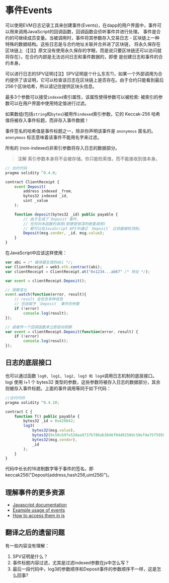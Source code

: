# 事件Events

  可以使用EVM日志记录工具来创建事件(Events)，在dapp的用户界面中，事件可以用来调用JavaScript的回调函数，回调函数会侦听事件并进行处理。
  事件是合约的可继续成员变量。当被调用时，事件将其参数存入交易日志 - 区块链上一种特殊的数据结构。这些日志是与合约地址关联并合并进了区块链，
  将永久保存在区块链上（【注】原文没有使用永久保存的字眼，而是说只要区块链还可以访问就将存在）。在合约内部是无法访问日志和事件数据的，即便
  是创建日志和事件的合约本身。
  
  可以进行日志的SPV证明(【注】SPV证明是个什么东东?)，如果一个外部调用为合约提供了该证明，它可以检查该日志在区块链上是否存在。由于合约只能看到最后256个区块哈希，所以请记住提供区块头信息。
  
  最多3个参数可以接受`indexed`索引属性，该属性使得参数可以被检索: 被索引的参数可以在用户界面中使用特定值进行过滤。
  
  如果数组(包括`string`和`bytes`)被用作`indexed`索引参数，它的 Keccak-256 哈希值将被存入事件标题，而非存入事件数据！
  
  事件签名的哈希值是事件标题之一，除非你声明该事件是 `anonymous` 匿名的。`anonymous` 标志意味着该事件不能用名字来过滤。
  
  所有的 (non-indexed)非索引参数将存入日志的数据部分。
  
> 注解 
> 索引参数本身将不会被存储。你只能检索值，而不能接收到值本身。

```javascript
// 合约代码
pragma solidity ^0.4.0;

contract ClientReceipt {
    event Deposit(
        address indexed _from,
        bytes32 indexed _id,
        uint _value
    );

    function deposit(bytes32 _id) public payable {
        // 由于生成了`Deposit`事件，
        // 任何对本函数的调用(即便是很深的嵌套调用)
        // 都可以在JavaScript API中通过 `Deposit` 过滤器被检测到。
        Deposit(msg.sender, _id, msg.value);
    }
}
```

在JavaScript中应该这样使用：
```javascript
var abi = /* 编译器生成的abi */;
var ClientReceipt = web3.eth.contract(abi);
var clientReceipt = ClientReceipt.at("0x1234...ab67" /* 地址 */);

var event = clientReceipt.Deposit();

// 观察变化
event.watch(function(error, result){
    // result 会包含多种信息
    // 包括赋予 `Deposit` 事件的参数
    if (!error)
        console.log(result);
});

// 或者传一个回调函数来立即启动观察
var event = clientReceipt.Deposit(function(error, result) {
    if (!error)
        console.log(result);
});
```

## 日志的底层接口

也可以通过函数 `log0, log1, log2, log3 和 log4`调用日志机制的底层接口。logi 使用 i+1 个 bytes32 类型的参数，这些参数将被存入日志的数据部分，其余则被存入事件标题。上面的事件调用等同于如下代码：
```javascript
//合约代码
pragma solidity ^0.4.10;

contract C {
    function f() public payable {
        bytes32 _id = 0x420042;
        log3(
            bytes32(msg.value),
            bytes32(0x50cb9fe53daa9737b786ab3646f04d0150dc50ef4e75f59509d83667ad5adb20),
            bytes32(msg.sender),
            _id
        );
    }
}
```

代码中长长的16进制数字等于事件的签名，即 keccak256("Deposit(address,hash256,uint256)")。

## 理解事件的更多资源
* [Javascript documentation](https://github.com/ethereum/wiki/wiki/JavaScript-API#contract-events)
* [Example usage of events](https://github.com/ethchange/smart-exchange/blob/master/lib/contracts/SmartExchange.sol)
* [How to access them in js](https://github.com/ethchange/smart-exchange/blob/master/lib/exchange_transactions.js)

## 翻译之后的遗留问题
有一些内容没有理解：
1. SPV证明是什么？
2. 事件标题内容过滤，尤其是过滤indexed参数在js中怎么写？
3. 最后一段代码中，log3的参数顺序和Deposit事件的参数顺序不一样，这是怎么回事?
